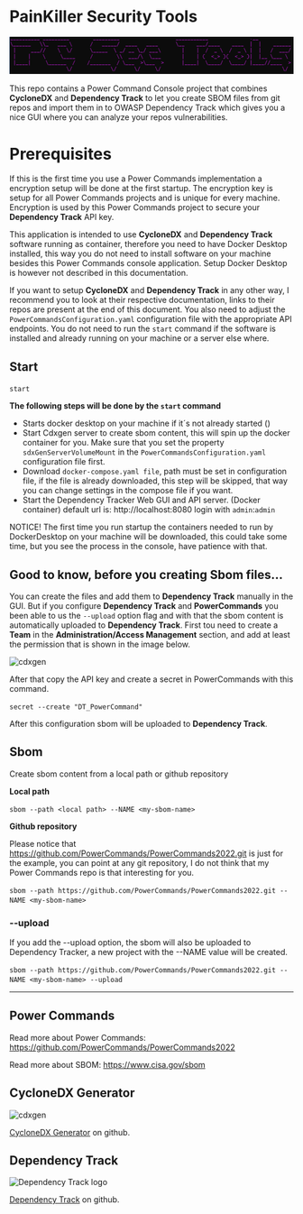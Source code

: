 # PainKiller Security Tools
<img src="logo.png" alt="cdxgen" width="512">

This repo contains a Power Command Console project that combines **CycloneDX** and **Dependency Track** to let you create SBOM files from git repos and import them in to OWASP Dependency Track which gives you a nice GUI where you can analyze your repos vulnerabilities. 

# Prerequisites
If this is the first time you use a Power Commands implementation a encryption setup will be done at the first startup. The encryption key is setup for all Power Commands projects and is unique for every machine. Encryption is used by this Power Commands project to secure your **Dependency Track** API key.

This application is intended to use **CycloneDX** and **Dependency Track** software running as container, therefore you need to have Docker Desktop installed, this way you do not need to install software on your machine besides this Power Commands console application. Setup Docker Desktop is however not described in this documentation. 

If you want to setup **CycloneDX** and **Dependency Track** in any other way, I recommend you to look at their respective documentation, links to their repos are present at the end of this document. You also need to adjust the ```PowerCommandsConfiguration.yaml``` configuration file with the appropriate API endpoints. You do not need to run the ```start``` command if the software is installed and already running on your machine or a server else where.

## Start
```start```

**The following steps will be done by the ```start``` command**
 - Starts docker desktop on your machine if it´s not already started ()
 - Start Cdxgen server to create sbom content, this will spin up the docker container for you. Make sure that you set the property ```sdxGenServerVolumeMount``` in the ```PowerCommandsConfiguration.yaml``` configuration file first.
 - Download ```docker-compose.yaml file```, path must be set in configuration file, if the file is already downloaded, this step will be skipped, that way you can change settings in the compose file if you want.
 - Start the Dependency Tracker Web GUI and API server. (Docker container) default url is: http://localhost:8080 login with ```admin```:```admin```

 NOTICE! The first time you run startup the containers needed to run by DockerDesktop on your machine will be downloaded, this could take some time, but you see the process in the console, have patience with that. 

## Good to know, before you creating Sbom files...
You can create the files and add them to **Dependency Track** manually in the GUI. But if you configure **Dependency Track** and **PowerCommands** you been able to us the ```--upload``` option flag and with that the sbom content is automatically uploaded to **Dependency Track**. First tou need to create a **Team** in the **Administration/Access Management** section, and add at least the permission that is shown in the image below.  

<img src="dt-api-key.png" alt="cdxgen" width="512">

After that copy the API key and create a secret in PowerCommands with this command.

```secret --create "DT_PowerCommand"```

After this configuration sbom will be uploaded to **Dependency Track**.

## Sbom
Create sbom content from a local path or github repository

**Local path**

```sbom --path <local path> --NAME <my-sbom-name>```

**Github repository**

Please notice that https://github.com/PowerCommands/PowerCommands2022.git is just for the example, you can point at any git repository, I do not think that my Power Commands repo is that interesting for you.

```sbom --path https://github.com/PowerCommands/PowerCommands2022.git --NAME <my-sbom-name>```

### --upload
If you add the --upload option, the sbom will also be uploaded to Dependency Tracker, a new project with the --NAME value will be created. 

```sbom --path https://github.com/PowerCommands/PowerCommands2022.git --NAME <my-sbom-name> --upload```

___

## Power Commands

Read more about Power Commands: https://github.com/PowerCommands/PowerCommands2022

Read more about SBOM: https://www.cisa.gov/sbom

## CycloneDX Generator
<img src="cdxgen.png" alt="cdxgen" width="128">

[CycloneDX Generator](https://github.com/CycloneDX/cdxgen) on github. 

## Dependency Track
<img src="dt-logo.svg" alt="Dependency Track logo" width="256">

[Dependency Track](https://github.com/CycloneDX/cdxgen) on github. 
